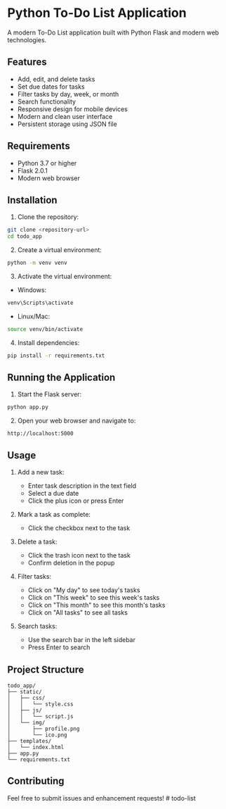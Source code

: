 # Python To-Do List Application


A modern To-Do List application built with Python Flask and modern web technologies.

## Features

- Add, edit, and delete tasks
- Set due dates for tasks
- Filter tasks by day, week, or month
- Search functionality
- Responsive design for mobile devices
- Modern and clean user interface
- Persistent storage using JSON file

## Requirements

- Python 3.7 or higher
- Flask 2.0.1
- Modern web browser

## Installation

1. Clone the repository:

```bash
git clone <repository-url>
cd todo_app
```

2. Create a virtual environment:

```bash
python -m venv venv
```

3. Activate the virtual environment:

- Windows:

```bash
venv\Scripts\activate
```

- Linux/Mac:

```bash
source venv/bin/activate
```

4. Install dependencies:

```bash
pip install -r requirements.txt
```

## Running the Application

1. Start the Flask server:

```bash
python app.py
```

2. Open your web browser and navigate to:

```
http://localhost:5000
```

## Usage

1. Add a new task:

   - Enter task description in the text field
   - Select a due date
   - Click the plus icon or press Enter

2. Mark a task as complete:

   - Click the checkbox next to the task

3. Delete a task:

   - Click the trash icon next to the task
   - Confirm deletion in the popup

4. Filter tasks:

   - Click on "My day" to see today's tasks
   - Click on "This week" to see this week's tasks
   - Click on "This month" to see this month's tasks
   - Click on "All tasks" to see all tasks

5. Search tasks:
   - Use the search bar in the left sidebar
   - Press Enter to search

## Project Structure

```
todo_app/
├── static/
│   ├── css/
│   │   └── style.css
│   ├── js/
│   │   └── script.js
│   └── img/
│       ├── profile.png
│       └── ico.png
├── templates/
│   └── index.html
├── app.py
└── requirements.txt
```

## Contributing

Feel free to submit issues and enhancement requests!
#   t o d o - l i s t 
 
 

